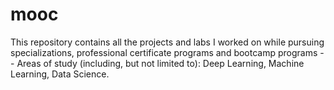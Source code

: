 # mooc  

This repository contains all the projects and labs I worked on while pursuing specializations, professional certificate programs and bootcamp programs -- Areas of study (including, but not limited to): Deep Learning, Machine Learning, Data Science.  

